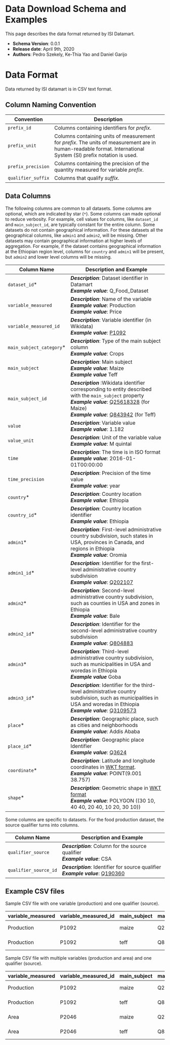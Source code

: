 ﻿# Data Download Schema and Examples

This page describes the data format returned by ISI Datamart.

* **Schema Version**: 0.0.1
* **Release date**: April 9th, 2020
* **Authors**: Pedro Szekely, Ke-Thia Yao and Daniel Garijo

# Data Format
Data returned by ISI datamart is in CSV text format.

## Column Naming Convention

| Convention   | Description                                                |
|--------------|------------------------------------------------------------|
| `prefix_id`   | Columns containing identifiers for *prefix*. |
|`prefix_unit` | Columns containing units of measurement for *prefix*. The units of measurement are in human-readable format. International System (SI) prefix notation is used.|
|`prefix_precision` | Columns containing the precision of the quantity measured for variable *prefix*.|
| `qualifier_suffix` | Columns that qualify *suffix*. |

## Data Columns

The following columns are common to all datasets. Some columns are optional, which are indicated by star (`*`). Some columns can made optional to reduce verbosity. For example, cell values for columns, like `dataset_id` and `main_subject_id`, are typically constant for the entire column. Some datasets do not contain geographical information. For these datasets all the geographical columns, like `admin1` and `admin2`, will be missing. Other datasets may contain geographical information at higher levels of aggregation. For example, if the dataset contains geographical information at the Ethiopian region level, columns for `country` and `admin1` will be present, but `admin2` and lower level columns will be missing.

| Column Name   | Description and Example |
|---------------|-------------------------|
| `dataset_id`* | __*Description*__: Dataset identifier in Datamart  <br/>__*Example value*__: Q_Food_Dataset|
| `variable_measured`  | __*Description*__: Name of the variable <br/>__*Example value*__: Production <br/>__*Example value*__: Price|
| `variable_measured_id` | __*Description*__: Variable identifier (in Wikidata)  <br/>__*Example value*__: [P1092](https://www.wikidata.org/wiki/Property:P1092)|   
| `main_subject_category`* | __*Description*__: Type of the main subject column  <br/>__*Example value*__: Crops|
| `main_subject` | __*Description*__: Main subject  <br/>__*Example value*__: Maize <br/>__*Example value*__ Teff|
| `main_subject_id`  | __*Description*__ :Wikidata identifier corresponding to entity described with the `main_subject` property<br/>__*Example value*__: [Q25618328](https://www.wikidata.org/wiki/Q25618328) (for Maize) <br/>__*Example value*__: [Q843942](https://www.wikidata.org/wiki/Q843942) (for Teff) |
| `value` | __*Description*__: Variable value  <br/>__*Example value*__: 1.182 |
| `value_unit` | __*Description*__: Unit of the variable value  <br/>__*Example value*__: M quintal|
| `time` | __*Description*__: The time is in ISO format <br/>__*Example value*__: 2016-01-01T00:00:00 |
| `time_precision` | __*Description*__: Precision of the time value  <br/>__*Example value*__: year|
| `country`* | __*Description*__: Country location  <br/>__*Example value*__: Ethiopia |
| `country_id`* | __*Description*__: Country location identifier <br/>__*Example value*__: Ethiopia |
| `admin1`* | __*Description*__: First-level administrative country subdivision, such states in USA, provinces in Canada, and regions in Ethiopia  <br/>__*Example value*__: Oromia|
| `admin1_id`* | __*Description*__: Identifier for the first-level administrative country subdivision  <br/>__*Example value*__: [Q202107](https://www.wikidata.org/wiki/Q202107)|
| `admin2`* | __*Description*__: Second-level administrative country subdivision, such as counties in USA and zones in Ethiopia <br/>__*Example value*__: Bale|
| `admin2_id`* | __*Description*__: Identifier for the second-level administrative country subdivision   <br/>__*Example value*__: [Q804883](https://www.wikidata.org/wiki/Q804883) |
| `admin3`* | __*Description*__:  Third-level administrative country subdivision, such as municipalities in USA and woredas in Ethiopia <br/>__*Example value*__ Goba |
| `admin3_id`* | __*Description*__: Identifier for the third-level administrative country subdivision, such as municipalities in USA and woredas in Ethiopia  <br/>__*Example value*__: [Q3109573](https://www.wikidata.org/wiki/Q3109573)|
| `place`* | __*Description*__: Geographic place, such as cities and neighborhoods  <br/>__*Example value*__: Addis Ababa|
| `place_id`* | __*Description*__:  Geographic place Identifier <br/>__*Example value*__: [Q3624](https://www.wikidata.org/wiki/Q3624) |
| `coordinate`* | __*Description*__: Latitude and longitude coordinates in [WKT format](https://en.wikipedia.org/wiki/Well-known_text_representation_of_geometry).  <br/>__*Example value*__: POINT(9.001 38.757)|
| `shape`* | __*Description*__: Geometric shape in [WKT format](https://en.wikipedia.org/wiki/Well-known_text_representation_of_geometry)  <br/>__*Example value*__: POLYGON ((30 10, 40 40, 20 40, 10 20, 30 10)) |


Some columns are specific to datasets. For the food production dataset, the source qualifier turns into columns.

| Column Name   | Description and Example |
|---------------|-------------------------|
| `qualifier_source` | __*Description*__: Column for the source qualifier  <br/>__*Example value*__: CSA |
| `qualifier_source_id` | __*Description*__: Identifier for source qualifier  <br/>__*Example value*__: [Q190360](https://www.wikidata.org/wiki/Q190360) |

## Example CSV files

Sample CSV file with one variable (production) and one qualifier (source).

| variable_measured   | variable_measured_id | main_subject | main_subject_id | value | value_unit | time | time_precision | country | admin1 | admin1_id | qualifier_source | qualifier_source_id |
|------------|-------------|---------|------------|-------|------------|------|----------------|---------|--------|-----------|--------|-----------|
| Production | P1092       | maize   | Q25618328  | 1.182 | M quintal  | 2016-01-01T00:00:00 | year | Ethiopia | Oromia | Q202107 | CSA | Q190360 |
| Production | P1092       | teff    | Q843942    | 2.345 | M quintal  | 2016-01-01T00:00:00 | year | Ethiopia | Oromia | Q202107 | CSA | Q190360 |

Sample CSV file with multiple variables (production and area) and one qualifier (source).

| variable_measured   | variable_measured_id | main_subject | main_subject_id | value | value_unit | time | time_precision | country | admin1 | admin1_id | qualifier_source | qualifier_source_id |
|------------|-------------|---------|------------|-------|------------|------|----------------|---------|--------|-----------|--------|-----------|
| Production | P1092       | maize   | Q25618328  | 1.182 | M quintal  | 2016-01-01T00:00:00 | year | Ethiopia | Oromia | Q202107 | CSA | Q190360 |
| Production | P1092       | teff    | Q843942    | 2.345 | M quintal  | 2016-01-01T00:00:00 | year | Ethiopia | Oromia | Q202107 | CSA | Q190360 |
| Area | P2046 | maize   | Q25618328  | 1000 | Hectare  | 2016-01-01T00:00:00 | year | Ethiopia | Oromia | Q202107 | CSA | Q190360 |
| Area | P2046 | teff    | Q843942    | 2000 | Hectare  | 2016-01-01T00:00:00 | year | Ethiopia | Oromia | Q202107 | CSA | Q190360 |





